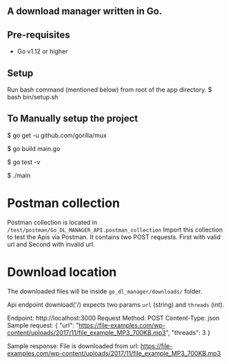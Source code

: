 ## A download manager written in Go.

## Pre-requisites
* Go v1.12 or higher

## Setup
Run bash command (mentioned below) from root of the app directory.
$ bash bin/setup.sh <!-- Install the dependencies and run server-->

## To Manually setup the project
$ go get -u github.com/gorilla/mux <!-- Install dependencies -->

$ go build main.go <!-- Complie the project -->

$ go test -v <!-- Run test cases -->

$ ./main <!-- Run the server -->

# Postman collection
Postman collection is located in `/test/postman/Go_DL_MANAGER_API.postman_collection`
Import this collection to test the Apis via Postman. It contains two POST requests.
First with valid url and Second with invalid url.

# Download location
The downloaded files will be inside `go_dl_manager/downloads/` folder.

Api endpoint download('/) expects two params `url` (string) and `threads` (int).

Endpoint: http://localhost:3000 
Request Method: POST
Content-Type: json
Sample request:
{
    "url": "https://file-examples.com/wp-content/uploads/2017/11/file_example_MP3_700KB.mp3",
    "threads": 3
}

Sample response:
File is downloaded from url: https://file-examples.com/wp-content/uploads/2017/11/file_example_MP3_700KB.mp3